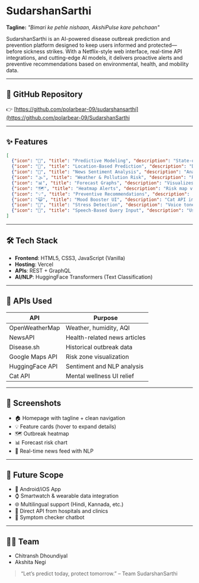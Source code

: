# SudarshanSarthi

**Tagline:** *"Bimari ke pehle nishaan, AkshiPulse kare pehchaan"*

SudarshanSarthi is an AI-powered disease outbreak prediction and prevention platform designed to keep users informed and protected—before sickness strikes. With a Netflix-style web interface, real-time API integrations, and cutting-edge AI models, it delivers proactive alerts and preventive recommendations based on environmental, health, and mobility data.

---

## 📁 GitHub Repository

👉 [https://github.com/polarbear-09/sudarshansarthi](https://github.com/polarbear-09/SudarshanSarthi

---

## ✨ Features

```json
[
  {"icon": "🌟", "title": "Predictive Modeling", "description": "State-of-the-art AI models forecast health risks using real-time data."},
  {"icon": "📍", "title": "Location-Based Prediction", "description": "Dynamic disease risk score based on your current city or coordinates."},
  {"icon": "📰", "title": "News Sentiment Analysis", "description": "Analyzes health news using NLP to detect local health alerts or fake news."},
  {"icon": "🌫️", "title": "Weather & Pollution Risk", "description": "Fetches weather & AQI to assess respiratory or viral outbreak risk."},
  {"icon": "📊", "title": "Forecast Graphs", "description": "Visualizes trends of predicted disease spikes in your area."},
  {"icon": "🗺️", "title": "Heatmap Alerts", "description": "Risk map visualizer to show hot zones based on outbreak data."},
  {"icon": "💡", "title": "Preventive Recommendations", "description": "Smart, personalized health tips based on predicted risks."},
  {"icon": "😺", "title": "Mood Booster UI", "description": "Cat API integrated to reduce anxiety during outbreak alerts."},
  {"icon": "🧠", "title": "Stress Detection", "description": "Voice tone-based stress analysis (early stage)."},
  {"icon": "🎤", "title": "Speech-Based Query Input", "description": "Users can ask about risks using their voice (demo)."}
]
```

---

## 🛠️ Tech Stack

* **Frontend**: HTML5, CSS3, JavaScript (Vanilla)
* **Hosting**: Vercel
* **APIs**: REST + GraphQL
* **AI/NLP**: HuggingFace Transformers (Text Classification)

---

## 🔌 APIs Used

| API             | Purpose                      |
| --------------- | ---------------------------- |
| OpenWeatherMap  | Weather, humidity, AQI       |
| NewsAPI         | Health-related news articles |
| Disease.sh      | Historical outbreak data     |
| Google Maps API | Risk zone visualization      |
| HuggingFace API | Sentiment and NLP analysis   |
| Cat API         | Mental wellness UI relief  |

---

## 📸 Screenshots

* 🏠 Homepage with tagline + clean navigation
* 💡 Feature cards (hover to expand details)
* 🗺️ Outbreak heatmap
* 📊 Forecast risk chart
* 📰 Real-time news feed with NLP

---

## 🚀 Future Scope

* 📱 Android/iOS App
* ⌚ Smartwatch & wearable data integration
* 🌐 Multilingual support (Hindi, Kannada, etc.)
* 🏥 Direct API from hospitals and clinics
* 🧪 Symptom checker chatbot

---

## 👨‍💻 Team

* Chitransh Dhoundiyal
* Akshita Negi


> “Let’s predict today, protect tomorrow.”
> – Team SudarshanSarthi
